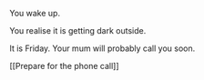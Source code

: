 You wake up.

You realise it is getting dark outside.

It is Friday. Your mum will probably call you soon.

[[Prepare for the phone call]]